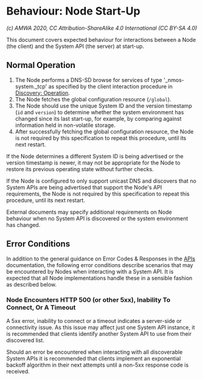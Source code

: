 # Behaviour: Node Start-Up

_(c) AMWA 2020, CC Attribution-ShareAlike 4.0 International (CC BY-SA 4.0)_

This document covers expected behaviour for interactions between a Node (the client) and the System API (the server) at start-up.

## Normal Operation

1. The Node performs a DNS-SD browse for services of type '\_nmos-system.\_tcp' as specified by the client interaction procedure in [Discovery: Operation](3.1.%20Discovery%20-%20Operation.md).
2. The Node fetches the global configuration resource (`/global`).
3. The Node should use the unique System ID and the version timestamp (`id` and `version`) to determine whether the system environment has changed since its last start-up, for example, by comparing against information held in non-volatile storage.
4. After successfully fetching the global configuration resource, the Node is not required by this specification to repeat this procedure, until its next restart.

If the Node determines a different System ID is being advertised or the version timestamp is newer, it may not be appropriate for the Node to restore its previous operating state without further checks.

If the Node is configured to only support unicast DNS and discovers that no System APIs are being advertised that support the Node's API requirements, the Node is not required by this specification to repeat this procedure, until its next restart.

External documents may specify additional requirements on Node behaviour when no System API is discovered or the system environment has changed.

## Error Conditions

In addition to the general guidance on Error Codes & Responses in the [APIs](2.0%20APIs.md) documentation, the following error conditions describe scenarios that may be encountered by Nodes when interacting with a System API. It is expected that all Node implementations handle these in a sensible fashion as described below.

### Node Encounters HTTP 500 (or other 5xx), Inability To Connect, Or A Timeout

A 5xx error, inability to connect or a timeout indicates a server-side or connectivity issue. As this issue may affect just one System API instance, it is recommended that clients identify another System API to use from their discovered list.

Should an error be encountered when interacting with all discoverable System APIs it is recommended that clients implement an exponential backoff algorithm in their next attempts until a non-5xx response code is received.
